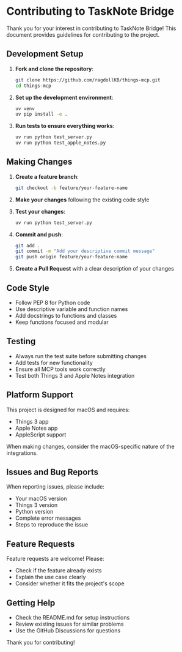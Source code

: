 # Contributing to TaskNote Bridge

Thank you for your interest in contributing to TaskNote Bridge! This document provides guidelines for contributing to the project.

## Development Setup

1. **Fork and clone the repository**:
   ```bash
   git clone https://github.com/ragdollKB/things-mcp.git
   cd things-mcp
   ```

2. **Set up the development environment**:
   ```bash
   uv venv
   uv pip install -e .
   ```

3. **Run tests to ensure everything works**:
   ```bash
   uv run python test_server.py
   uv run python test_apple_notes.py
   ```

## Making Changes

1. **Create a feature branch**:
   ```bash
   git checkout -b feature/your-feature-name
   ```

2. **Make your changes** following the existing code style

3. **Test your changes**:
   ```bash
   uv run python test_server.py
   ```

4. **Commit and push**:
   ```bash
   git add .
   git commit -m "Add your descriptive commit message"
   git push origin feature/your-feature-name
   ```

5. **Create a Pull Request** with a clear description of your changes

## Code Style

- Follow PEP 8 for Python code
- Use descriptive variable and function names
- Add docstrings to functions and classes
- Keep functions focused and modular

## Testing

- Always run the test suite before submitting changes
- Add tests for new functionality
- Ensure all MCP tools work correctly
- Test both Things 3 and Apple Notes integration

## Platform Support

This project is designed for macOS and requires:
- Things 3 app
- Apple Notes app
- AppleScript support

When making changes, consider the macOS-specific nature of the integrations.

## Issues and Bug Reports

When reporting issues, please include:
- Your macOS version
- Things 3 version
- Python version
- Complete error messages
- Steps to reproduce the issue

## Feature Requests

Feature requests are welcome! Please:
- Check if the feature already exists
- Explain the use case clearly
- Consider whether it fits the project's scope

## Getting Help

- Check the README.md for setup instructions
- Review existing issues for similar problems
- Use the GitHub Discussions for questions

Thank you for contributing!
